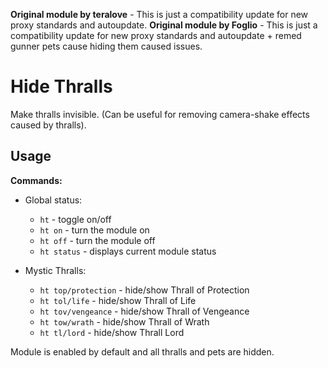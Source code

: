 **Original module by teralove** - This is just a compatibility update for new proxy standards and autoupdate.
**Original module by Foglio** - This is just a compatibility update for new proxy standards and autoupdate + remed gunner pets cause hiding them caused issues.

# Hide Thralls
Make thralls invisible. (Can be useful for removing camera-shake effects caused by thralls).

## Usage
**Commands:**
- Global status:
  - `ht` - toggle on/off
  - `ht on` - turn the module on
  - `ht off` - turn the module off
  - `ht status` - displays current module status

- Mystic Thralls:
  - `ht top/protection` - hide/show Thrall of Protection
  - `ht tol/life` - hide/show Thrall of Life
  - `ht tov/vengeance` - hide/show Thrall of Vengeance
  - `ht tow/wrath` - hide/show Thrall of Wrath
  - `ht tl/lord` - hide/show Thrall Lord
  
Module is enabled by default and all thralls and pets are hidden.
